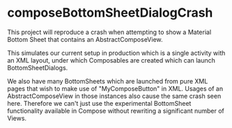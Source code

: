 # composeBottomSheetDialogCrash

This project will reproduce a crash when attempting to show a Material Bottom Sheet that contains an AbstractComposeView.
 
This simulates our current setup in production which is a single activity with an XML layout, under which Composables are created which can launch BottomSheetDialogs.
 
We also have many BottomSheets which are launched from pure XML pages that wish to make use of "MyComposeButton" in XML. Usages of an AbstractComposeView in those instances also cause the same crash seen here. Therefore we can't just use the experimental BottomSheet functionality available in Compose without rewriting a significant number of Views.
